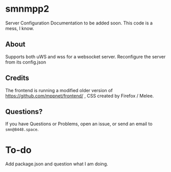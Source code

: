 # smnmpp2
Server Configuration Documentation to be added soon.
This code is a mess, I know. 
## About
Supports both uWS and wss for a websocket server. 
Reconfigure the server from its config.json
## Credits
The frontend is running a modified older version of <https://github.com/mppnet/frontend/> , CSS created by Firefox / Melee.
## Questions?
If you have Questions or Problems, open an issue, or send an email to `smn@8448.space`.
# To-do
Add package.json and question what I am doing.

